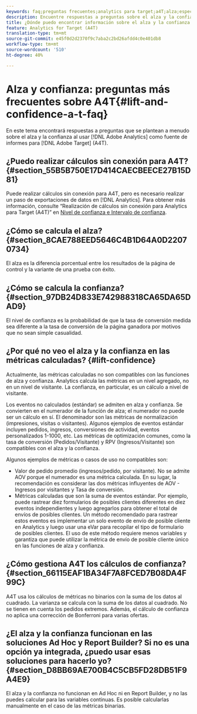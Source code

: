 ```yaml
---
keywords: faq;preguntas frecuentes;analytics para target;a4T;alza;específicos;creador de informes;confianza
description: Encuentre respuestas a preguntas sobre el alza y la confianza al usar Analytics for Target (A4T). A4T le permite utilizar los informes de Analytics para actividades de Target.
title: ¿Dónde puedo encontrar información sobre el alza y la confianza con A4T?
feature: Analytics for Target (A4T)
translation-type: tm+mt
source-git-commit: e45f0d2d2370f9c7aba2c2bd26afdd4c0e401db8
workflow-type: tm+mt
source-wordcount: '510'
ht-degree: 40%

---
```



# Alza y confianza: preguntas más frecuentes sobre A4T{#lift-and-confidence-a-t-faq}

En este tema encontrará respuestas a preguntas que se plantean a menudo sobre el alza y la confianza al usar [!DNL Adobe Analytics] como fuente de informes para [!DNL Adobe Target] (A4T).

## ¿Puedo realizar cálculos sin conexión para A4T?{#section_55B5B750E17D414CAECBEECE27B15D81}

Puede realizar cálculos sin conexión para A4T, pero es necesario realizar un paso de exportaciones de datos en [!DNL Analytics]. Para obtener más información, consulte “Realización de cálculos sin conexión para Analytics para Target (A4T)” en [Nivel de confianza e Intervalo de confianza](/help/c-reports/conversion-rate.md#concept_0D0002A1EBDF420E9C50E2A46F36629B).

## ¿Cómo se calcula el alza?{#section_8CAE788EED5646C4B1D64A0D22070734}

El alza es la diferencia porcentual entre los resultados de la página de control y la variante de una prueba con éxito.

## ¿Cómo se calcula la confianza?    {#section_97DB24D833E742988318CA65DA65DAD9}

El nivel de confianza es la probabilidad de que la tasa de conversión medida sea diferente a la tasa de conversión de la página ganadora por motivos que no sean simple casualidad.

## ¿Por qué no veo el alza y la confianza en las métricas calculadas?    {#lift-confidence}

Actualmente, las métricas calculadas no son compatibles con las funciones de alza y confianza. Analytics calcula las métricas en un nivel agregado, no en un nivel de visitante. La confianza, en particular, es un cálculo a nivel de visitante.

Los eventos no calculados (estándar) se admiten en alza y confianza. Se convierten en el numerador de la función de alza; el numerador no puede ser un cálculo en sí. El denominador son las métricas de normalización (impresiones, visitas o visitantes). Algunos ejemplos de eventos estándar incluyen pedidos, ingresos, conversiones de actividad, eventos personalizados 1-1000, etc. Las métricas de optimización comunes, como la tasa de conversión (Pedidos/Visitante) y RPV (Ingresos/Visitante) son compatibles con el alza y la confianza.

Algunos ejemplos de métricas o casos de uso no compatibles son:

* Valor de pedido promedio (ingresos/pedido, por visitante). No se admite AOV porque el numerador es una métrica calculada. En su lugar, la recomendación es considerar las dos métricas influyentes de AOV - Ingresos por visitantes y Tasa de conversión.
* Métricas calculadas que son la suma de eventos estándar. Por ejemplo, puede rastrear diez formularios de posibles clientes diferentes en diez eventos independientes y luego agregarlos para obtener el total de envíos de posibles clientes. Un método recomendado para rastrear estos eventos es implementar un solo evento de envío de posible cliente en Analytics y luego usar una eVar para recopilar el tipo de formulario de posibles clientes. El uso de este método requiere menos variables y garantiza que puede utilizar la métrica de envío de posible cliente único en las funciones de alza y confianza.

## ¿Cómo gestiona A4T los cálculos de confianza?    {#section_66115EAF1BA34F7A8FCED7B08DA4F99C}

A4T usa los cálculos de métricas no binarios con la suma de los datos al cuadrado. La varianza se calcula con la suma de los datos al cuadrado. No se tienen en cuenta los pedidos extremos. Además, el cálculo de confianza no aplica una corrección de Bonferroni para varias ofertas.

## ¿El alza y la confianza funcionan en las soluciones Ad Hoc y Report Builder? Si no es una opción ya integrada, ¿puedo usar esas soluciones para hacerlo yo? {#section_D8BB69AE700B4C5CB5FD28DB51F9A4E9}

El alza y la confianza no funcionan en Ad Hoc ni en Report Builder, y no las puedes calcular para las variables continuas. Es posible calcularlas manualmente en el caso de las métricas binarias.
